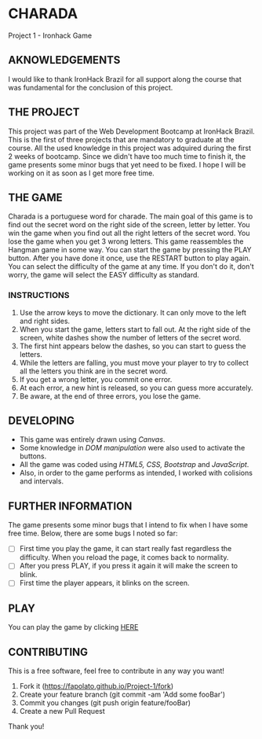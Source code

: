 # CHARADA
Project 1 - Ironhack Game

## AKNOWLEDGEMENTS
I would like to thank IronHack Brazil for all support along the course that was fundamental for the conclusion of this project.

## THE PROJECT
This project was part of the Web Development Bootcamp at IronHack Brazil. This is the first of three projects that are mandatory to graduate at the course.
All the used knowledge in this project was adquired during the first 2 weeks of bootcamp. Since we didn't have too much time to finish it, the game presents some minor bugs that yet need to be fixed. I hope I  will be working on it as soon as I get more free time.

## THE GAME
Charada is a portuguese word for charade. The main goal of this game is to find out the secret word on the right side of the screen, letter by letter. You win the game when you find out all the right letters of the secret word. You lose the game when you get 3 wrong letters. This game reassembles the Hangman game in some way.
You can start the game by pressing the PLAY button. After you have done it once, use the RESTART button to play again. You can select the difficulty of the game at any time. If you don't do it, don't worry, the game will select the EASY difficulty as standard.

### INSTRUCTIONS
1. Use the arrow keys to move the dictionary. It can only move to the left and right sides.
1. When you start the game, letters start to fall out. At the right side of the screen, white dashes show the number of letters of the secret word.
1. The first hint appears below the dashes, so you can start to guess the letters.
1. While the letters are falling, you must move your player to try to collect all the letters you think are in the secret word.
1. If you get a wrong letter, you commit one error.
1. At each error, a new hint is released, so you can guess more accurately.
1. Be aware, at the end of three errors, you lose the game.

## DEVELOPING
* This game was entirely drawn using *Canvas*. 
* Some knowledge in *DOM manipulation* were also used to activate the buttons.
* All the game was coded using *HTML5, CSS, Bootstrap* and *JavaScript*.
* Also, in order to the game performs as intended, I worked with colisions and intervals.


## FURTHER INFORMATION
The game presents some minor bugs that I intend to fix when I have some free time.
Below, there are some bugs I noted so far:

- [ ] First time you play the game, it can start really fast regardless the difficulty. When you reload the page, it comes back to normality.
- [ ] After you press PLAY, if you press it again it will make the screen to blink.
- [ ] First time the player appears, it blinks on the screen.

## PLAY
You can play the game by clicking [HERE](https://fapolato.github.io/Project-1/)

## CONTRIBUTING
This is a free software, feel free to contribute in any way you want!
1. Fork it (https://fapolato.github.io/Project-1/fork)
1. Create your feature branch (git commit -am 'Add some fooBar')
1. Commit you changes (git push origin feature/fooBar)
1. Create a new Pull Request

Thank you!
